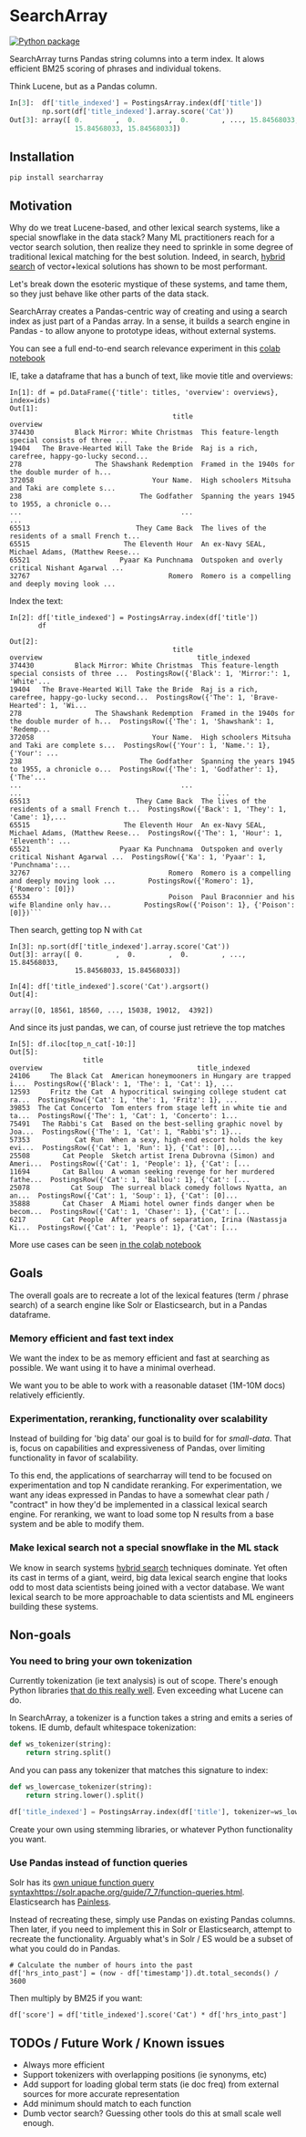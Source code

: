 # SearchArray 

[![Python package](https://github.com/softwaredoug/searcharray/actions/workflows/test.yml/badge.svg)](https://github.com/softwaredoug/searcharray/actions/workflows/test.yml)

SearchArray turns Pandas string columns into a term index. It alows efficient BM25 scoring of phrases and individual tokens.

Think Lucene, but as a Pandas column.

```python
In[3]:  df['title_indexed'] = PostingsArray.index(df['title'])
        np.sort(df['title_indexed'].array.score('Cat'))
Out[3]: array([ 0.        ,  0.        ,  0.        , ..., 15.84568033,
                15.84568033, 15.84568033])
```

## Installation

```
pip install searcharray
```

## Motivation

Why do we treat Lucene-based, and other lexical search systems, like a special snowflake in the data stack? Many ML practitioners reach for a vector search solution, then realize they need to sprinkle in some degree of traditional lexical matching for the best solution. Indeed, in search, [hybrid search](https://www.pinecone.io/learn/hybrid-search-intro/) of vector+lexical solutions has shown to be most performant.

Let's break down the esoteric mystique of these systems, and tame them, so they just behave like other parts of the data stack.

SearchArray creates a Pandas-centric way of creating and using a search index as just part of a Pandas array. In a sense, it builds a search engine in Pandas - to allow anyone to prototype ideas, without external systems. 

You can see a full end-to-end search relevance experiment in this [colab notebook](https://colab.research.google.com/drive/1w_Ajn5rHzcISKhdCuPhhVFav3zrvKWn1?usp=sharing)

IE, take a dataframe that has a bunch of text, like movie title and overviews:

```
In[1]: df = pd.DataFrame({'title': titles, 'overview': overviews}, index=ids)
Out[1]:
                                        title                                           overview
374430          Black Mirror: White Christmas  This feature-length special consists of three ...
19404   The Brave-Hearted Will Take the Bride  Raj is a rich, carefree, happy-go-lucky second...
278                  The Shawshank Redemption  Framed in the 1940s for the double murder of h...
372058                             Your Name.  High schoolers Mitsuha and Taki are complete s...
238                             The Godfather  Spanning the years 1945 to 1955, a chronicle o...
...                                       ...                                                ...
65513                          They Came Back  The lives of the residents of a small French t...
65515                       The Eleventh Hour  An ex-Navy SEAL, Michael Adams, (Matthew Reese...
65521                      Pyaar Ka Punchnama  Outspoken and overly critical Nishant Agarwal ...
32767                                  Romero  Romero is a compelling and deeply moving look ...
```

Index the text:

```
In[2]: df['title_indexed'] = PostingsArray.index(df['title'])
       df

Out[2]:
                                        title                                           overview                                      title_indexed
374430          Black Mirror: White Christmas  This feature-length special consists of three ...  PostingsRow({'Black': 1, 'Mirror:': 1, 'White'...
19404   The Brave-Hearted Will Take the Bride  Raj is a rich, carefree, happy-go-lucky second...  PostingsRow({'The': 1, 'Brave-Hearted': 1, 'Wi...
278                  The Shawshank Redemption  Framed in the 1940s for the double murder of h...  PostingsRow({'The': 1, 'Shawshank': 1, 'Redemp...
372058                             Your Name.  High schoolers Mitsuha and Taki are complete s...  PostingsRow({'Your': 1, 'Name.': 1}, {'Your': ...
238                             The Godfather  Spanning the years 1945 to 1955, a chronicle o...  PostingsRow({'The': 1, 'Godfather': 1}, {'The'...
...                                       ...                                                ...                                                ...
65513                          They Came Back  The lives of the residents of a small French t...  PostingsRow({'Back': 1, 'They': 1, 'Came': 1},...
65515                       The Eleventh Hour  An ex-Navy SEAL, Michael Adams, (Matthew Reese...  PostingsRow({'The': 1, 'Hour': 1, 'Eleventh': ...
65521                      Pyaar Ka Punchnama  Outspoken and overly critical Nishant Agarwal ...  PostingsRow({'Ka': 1, 'Pyaar': 1, 'Punchnama':...
32767                                  Romero  Romero is a compelling and deeply moving look ...        PostingsRow({'Romero': 1}, {'Romero': [0]})
65534                                  Poison  Paul Braconnier and his wife Blandine only hav...        PostingsRow({'Poison': 1}, {'Poison': [0]})```
```

Then search, getting top N with `Cat`

```
In[3]: np.sort(df['title_indexed'].array.score('Cat'))
Out[3]: array([ 0.        ,  0.        ,  0.        , ..., 15.84568033,
                15.84568033, 15.84568033])

In[4]: df['title_indexed'].score('Cat').argsort()
Out[4]: 

array([0, 18561, 18560, ..., 15038, 19012,  4392])
```

And since its just pandas, we can, of course just retrieve the top matches

```
In[5]: df.iloc[top_n_cat[-10:]]
Out[5]:
                  title                                           overview                                      title_indexed
24106     The Black Cat  American honeymooners in Hungary are trapped i...  PostingsRow({'Black': 1, 'The': 1, 'Cat': 1}, ...
12593     Fritz the Cat  A hypocritical swinging college student cat ra...  PostingsRow({'Cat': 1, 'the': 1, 'Fritz': 1}, ...
39853  The Cat Concerto  Tom enters from stage left in white tie and ta...  PostingsRow({'The': 1, 'Cat': 1, 'Concerto': 1...
75491   The Rabbi's Cat  Based on the best-selling graphic novel by Joa...  PostingsRow({'The': 1, 'Cat': 1, "Rabbi's": 1}...
57353           Cat Run  When a sexy, high-end escort holds the key evi...  PostingsRow({'Cat': 1, 'Run': 1}, {'Cat': [0],...
25508        Cat People  Sketch artist Irena Dubrovna (Simon) and Ameri...  PostingsRow({'Cat': 1, 'People': 1}, {'Cat': [...
11694        Cat Ballou  A woman seeking revenge for her murdered fathe...  PostingsRow({'Cat': 1, 'Ballou': 1}, {'Cat': [...
25078          Cat Soup  The surreal black comedy follows Nyatta, an an...  PostingsRow({'Cat': 1, 'Soup': 1}, {'Cat': [0]...
35888        Cat Chaser  A Miami hotel owner finds danger when be becom...  PostingsRow({'Cat': 1, 'Chaser': 1}, {'Cat': [...
6217         Cat People  After years of separation, Irina (Nastassja Ki...  PostingsRow({'Cat': 1, 'People': 1}, {'Cat': [...
```

More use cases can be seen [in the colab notebook](https://colab.research.google.com/drive/1w_Ajn5rHzcISKhdCuPhhVFav3zrvKWn1)

## Goals 

The overall goals are to recreate a lot of the lexical features (term / phrase search) of a search engine like Solr or Elasticsearch, but in a Pandas dataframe. 

### Memory efficient and fast text index

We want the index to be as memory efficient and fast at searching as possible. We want using it to have a minimal overhead.

We want you to be able to work with a reasonable dataset (1M-10M docs) relatively efficiently.

### Experimentation, reranking, functionality over scalability

Instead of building for 'big data' our goal is to build for for *small-data*. That is, focus on capabilities and expressiveness of Pandas, over limiting functionality in favor of scalability.

To this end, the applications of searcharray will tend to be focused on experimentation and top N candidate reranking. For experimentation, we want any ideas expressed in Pandas to have a somewhat clear path / "contract" in how they'd be implemented in a classical lexical search engine. For reranking, we want to load some top N results from a base system and be able to modify them.

### Make lexical search not a special snowflake in the ML stack

We know in search systems [hybrid search](https://www.pinecone.io/learn/hybrid-search-intro/) techniques dominate. Yet often its cast in terms of a giant, weird, big data lexical search engine that looks odd to most data scientists being joined with a vector database. We want lexical search to be more approachable to data scientists and ML engineers building these systems.

## Non-goals

### You need to bring your own tokenization

Currently tokenization (ie text analysis) is out of scope. There's enough Python libraries [that do this really well](https://github.com/snowballstem). Even exceeding what Lucene can do.

In SearchArray, a tokenizer is a function takes a string and emits a series of tokens. IE dumb, default whitespace tokenization:

```python
def ws_tokenizer(string):
    return string.split()
```

And you can pass any tokenizer that matches this signature to index:


```python
def ws_lowercase_tokenizer(string):
    return string.lower().split()

df['title_indexed'] = PostingsArray.index(df['title'], tokenizer=ws_lowercase_tokenizer)
```

Create your own using stemming libraries, or whatever Python functionality you want.

### Use Pandas instead of function queries

Solr has its [own unique function query syntax]()https://solr.apache.org/guide/7_7/function-queries.html. Elasticsearch has [Painless](https://www.elastic.co/guide/en/elasticsearch/reference/current/modules-scripting-painless.html).

Instead of recreating these, simply use Pandas on existing Pandas columns. Then later, if you need to implement this in Solr or Elasticsearch, attempt to recreate the functionality. Arguably what's in Solr / ES would be a subset of what you could do in Pandas.

```
# Calculate the number of hours into the past
df['hrs_into_past'] = (now - df['timestamp']).dt.total_seconds() / 3600
```

Then multiply by BM25 if you want:

```
df['score'] = df['title_indexed'].score('Cat') * df['hrs_into_past']
```

## TODOs / Future Work / Known issues

* Always more efficient
* Support tokenizers with overlapping positions (ie synonyms, etc)
* Add support for loading global term stats (ie doc freq) from external sources for more accurate representation
* Add minimum should match to each function
* Dumb vector search? Guessing other tools do this at small scale well enough.
